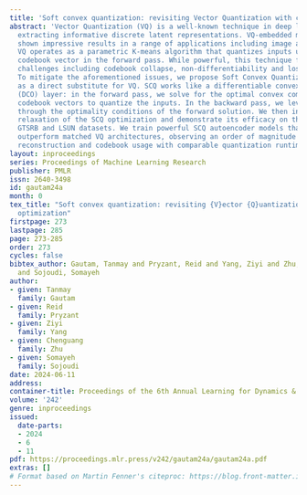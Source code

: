 ```yaml
---
title: 'Soft convex quantization: revisiting Vector Quantization with convex optimization'
abstract: 'Vector Quantization (VQ) is a well-known technique in deep learning for
  extracting informative discrete latent representations. VQ-embedded models have
  shown impressive results in a range of applications including image and speech generation.
  VQ operates as a parametric K-means algorithm that quantizes inputs using a single
  codebook vector in the forward pass. While powerful, this technique faces practical
  challenges including codebook collapse, non-differentiability and lossy compression.
  To mitigate the aforementioned issues, we propose Soft Convex Quantization (SCQ)
  as a direct substitute for VQ. SCQ works like a differentiable convex optimization
  (DCO) layer: in the forward pass, we solve for the optimal convex combination of
  codebook vectors to quantize the inputs. In the backward pass, we leverage differentiability
  through the optimality conditions of the forward solution. We then introduce a scalable
  relaxation of the SCQ optimization and demonstrate its efficacy on the CIFAR-10,
  GTSRB and LSUN datasets. We train powerful SCQ autoencoder models that significantly
  outperform matched VQ architectures, observing an order of magnitude better image
  reconstruction and codebook usage with comparable quantization runtime.'
layout: inproceedings
series: Proceedings of Machine Learning Research
publisher: PMLR
issn: 2640-3498
id: gautam24a
month: 0
tex_title: "Soft convex quantization: revisiting {V}ector {Q}uantization with convex
  optimization"
firstpage: 273
lastpage: 285
page: 273-285
order: 273
cycles: false
bibtex_author: Gautam, Tanmay and Pryzant, Reid and Yang, Ziyi and Zhu, Chenguang
  and Sojoudi, Somayeh
author:
- given: Tanmay
  family: Gautam
- given: Reid
  family: Pryzant
- given: Ziyi
  family: Yang
- given: Chenguang
  family: Zhu
- given: Somayeh
  family: Sojoudi
date: 2024-06-11
address:
container-title: Proceedings of the 6th Annual Learning for Dynamics & Control Conference
volume: '242'
genre: inproceedings
issued:
  date-parts:
  - 2024
  - 6
  - 11
pdf: https://proceedings.mlr.press/v242/gautam24a/gautam24a.pdf
extras: []
# Format based on Martin Fenner's citeproc: https://blog.front-matter.io/posts/citeproc-yaml-for-bibliographies/
---
```

